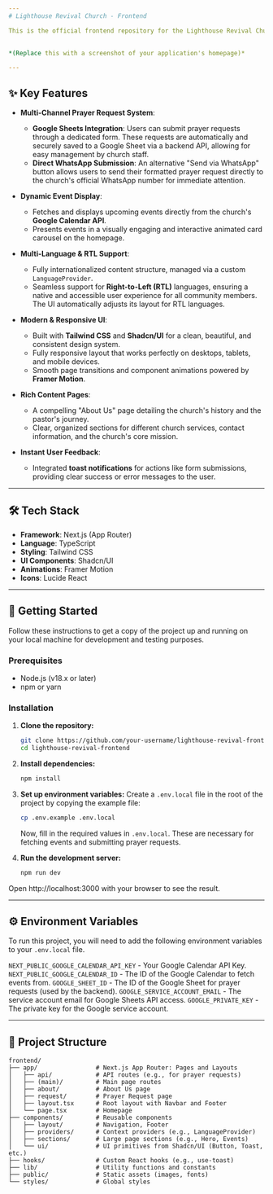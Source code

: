 ```yaml
---
# Lighthouse Revival Church - Frontend

This is the official frontend repository for the Lighthouse Revival Church website, built with Next.js, TypeScript, and Tailwind CSS. The application is designed to be modern, responsive, multi-lingual, and a central hub for the church community.

 
*(Replace this with a screenshot of your application's homepage)*

---
```


## ✨ Key Features

- **Multi-Channel Prayer Request System**:
  - **Google Sheets Integration**: Users can submit prayer requests through a dedicated form. These requests are automatically and securely saved to a Google Sheet via a backend API, allowing for easy management by church staff.
  - **Direct WhatsApp Submission**: An alternative "Send via WhatsApp" button allows users to send their formatted prayer request directly to the church's official WhatsApp number for immediate attention.

- **Dynamic Event Display**:
  - Fetches and displays upcoming events directly from the church's **Google Calendar API**.
  - Presents events in a visually engaging and interactive animated card carousel on the homepage.

- **Multi-Language & RTL Support**:
  - Fully internationalized content structure, managed via a custom `LanguageProvider`.
  - Seamless support for **Right-to-Left (RTL)** languages, ensuring a native and accessible user experience for all community members. The UI automatically adjusts its layout for RTL languages.

- **Modern & Responsive UI**:
  - Built with **Tailwind CSS** and **Shadcn/UI** for a clean, beautiful, and consistent design system.
  - Fully responsive layout that works perfectly on desktops, tablets, and mobile devices.
  - Smooth page transitions and component animations powered by **Framer Motion**.

- **Rich Content Pages**:
  - A compelling "About Us" page detailing the church's history and the pastor's journey.
  - Clear, organized sections for different church services, contact information, and the church's core mission.

- **Instant User Feedback**:
  - Integrated **toast notifications** for actions like form submissions, providing clear success or error messages to the user.

---

## 🛠️ Tech Stack

- **Framework**: Next.js (App Router)
- **Language**: TypeScript
- **Styling**: Tailwind CSS
- **UI Components**: Shadcn/UI
- **Animations**: Framer Motion
- **Icons**: Lucide React

---

## 🚀 Getting Started

Follow these instructions to get a copy of the project up and running on your local machine for development and testing purposes.

### Prerequisites

- Node.js (v18.x or later)
- npm or yarn

### Installation

1. **Clone the repository:**
   ```sh
   git clone https://github.com/your-username/lighthouse-revival-frontend.git
   cd lighthouse-revival-frontend
   ```

2. **Install dependencies:**
   ```sh
   npm install
   ```

3. **Set up environment variables:**
   Create a `.env.local` file in the root of the project by copying the example file:
   ```sh
   cp .env.example .env.local
   ```
   Now, fill in the required values in `.env.local`. These are necessary for fetching events and submitting prayer requests.

4. **Run the development server:**
   ```sh
   npm run dev
   ```

Open http://localhost:3000 with your browser to see the result.

---

## ⚙️ Environment Variables

To run this project, you will need to add the following environment variables to your `.env.local` file.

`NEXT_PUBLIC_GOOGLE_CALENDAR_API_KEY` - Your Google Calendar API Key.
`NEXT_PUBLIC_GOOGLE_CALENDAR_ID` - The ID of the Google Calendar to fetch events from.
`GOOGLE_SHEET_ID` - The ID of the Google Sheet for prayer requests (used by the backend).
`GOOGLE_SERVICE_ACCOUNT_EMAIL` - The service account email for Google Sheets API access.
`GOOGLE_PRIVATE_KEY` - The private key for the Google service account.

---

## 📁 Project Structure

```
frontend/
├── app/                # Next.js App Router: Pages and Layouts
│   ├── api/            # API routes (e.g., for prayer requests)
│   ├── (main)/         # Main page routes
│   ├── about/          # About Us page
│   ├── request/        # Prayer Request page
│   ├── layout.tsx      # Root layout with Navbar and Footer
│   └── page.tsx        # Homepage
├── components/         # Reusable components
│   ├── layout/         # Navigation, Footer
│   ├── providers/      # Context providers (e.g., LanguageProvider)
│   ├── sections/       # Large page sections (e.g., Hero, Events)
│   └── ui/             # UI primitives from Shadcn/UI (Button, Toast, etc.)
├── hooks/              # Custom React hooks (e.g., use-toast)
├── lib/                # Utility functions and constants
├── public/             # Static assets (images, fonts)
└── styles/             # Global styles
```
